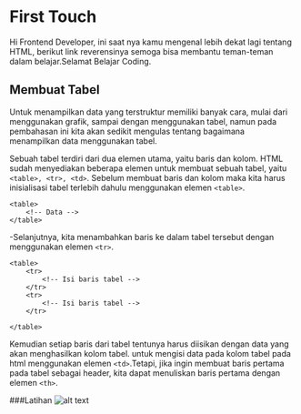 # First Touch
Hi Frontend Developer, ini saat nya kamu mengenal lebih dekat lagi tentang HTML, berikut link reverensinya semoga bisa membantu teman-teman dalam belajar.Selamat Belajar Coding.

## Membuat Tabel

Untuk menampilkan data yang terstruktur memiliki banyak cara, mulai dari menggunakan grafik, sampai dengan menggunakan tabel, namun pada pembahasan ini kita akan sedikit mengulas tentang bagaimana menampilkan data menggunakan tabel.

Sebuah tabel terdiri dari dua elemen utama, yaitu baris dan kolom. HTML sudah menyediakan beberapa elemen untuk membuat sebuah tabel, yaitu `<table>, <tr>, <td>`. Sebelum membuat baris dan kolom maka kita harus inisialisasi tabel terlebih dahulu menggunakan elemen `<table>`.
```
<table>
    <!-- Data -->
</table>
```
-Selanjutnya, kita menambahkan baris ke dalam tabel tersebut dengan menggunakan elemen `<tr>`.
```
<table>
    <tr>
        <!-- Isi baris tabel -->
    </tr>
    <tr>
        <!-- Isi baris tabel -->
    </tr>
 
</table>
```
Kemudian setiap baris dari tabel tentunya harus diisikan dengan data yang akan menghasilkan kolom tabel. untuk mengisi data pada kolom tabel pada html menggunakan elemen `<td>`.Tetapi, jika ingin membuat baris pertama pada tabel sebagai header, kita dapat menuliskan baris pertama dengan elemen `<th>`.

###Latihan
![alt text](https://lh4.googleusercontent.com/6D58TU0Cs3AbHMXPalK0GgdlZaeRaVIXQSg44006FN1U5abflaF31W5UydcUzMbS8V5J8NdbllsAJeJo5ZxWw0ynGzV76C_E0eyiWjIYsH1eZchd0_ywiVFYeYQKWmux02iWG_UZ)